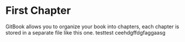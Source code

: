 # First Chapter

GitBook allows you to organize your book into chapters, each chapter is stored in a separate file like this one.
testtest   ceehdgffdgfaggaasg
